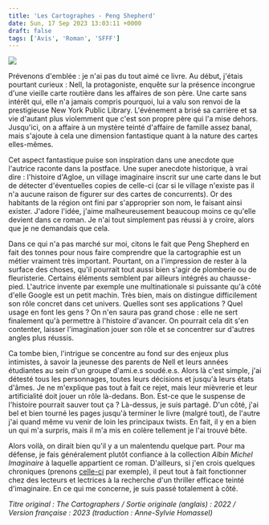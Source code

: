 ```yaml
---
title: 'Les Cartographes - Peng Shepherd'
date: Sun, 17 Sep 2023 13:03:11 +0000
draft: false
tags: ['Avis', 'Roman', 'SFFF']
---
```


![](https://carnetslunaires.wordpress.com/wp-content/uploads/2023/09/shepherd-les-cartographes-700w.jpg?w=699)

Prévenons d'emblée : je n'ai pas du tout aimé ce livre. Au début, j'étais pourtant curieux : Nell, la protagoniste, enquête sur la présence incongrue d'une vieille carte routière dans les affaires de son père. Une carte sans intérêt qui, elle n'a jamais compris pourquoi, lui a valu son renvoi de la prestigieuse New York Public Library. L'événement a brisé sa carrière et sa vie d'autant plus violemment que c'est son propre père qui l'a mise dehors. Jusqu'ici, on a affaire à un mystère teinté d'affaire de famille assez banal, mais s'ajoute à cela une dimension fantastique quant à la nature des cartes elles-mêmes.

Cet aspect fantastique puise son inspiration dans une anecdote que l'autrice raconte dans la postface. Une super anecdote historique, à vrai dire : l'histoire d'Agloe, un village imaginaire inscrit sur une carte dans le but de détecter d'éventuelles copies de celle-ci (car si le village n'existe pas il n'a aucune raison de figurer sur des cartes de concurrents). Or des habitants de la région ont fini par s'approprier son nom, le faisant ainsi exister. J'adore l'idée, j'aime malheureusement beaucoup moins ce qu'elle devient dans ce roman. Je n'ai tout simplement pas réussi à y croire, alors que je ne demandais que cela.

Dans ce qui n'a pas marché sur moi, citons le fait que Peng Shepherd en fait des tonnes pour nous faire comprendre que la cartographie est un métier vraiment très important. Pourtant, on a l'impression de rester à la surface des choses, qu'il pourrait tout aussi bien s'agir de plomberie ou de fleuristerie. Certains éléments semblent par ailleurs intégrés au chausse-pied. L'autrice invente par exemple une multinationale si puissante qu'à côté d'elle Google est un petit machin. Très bien, mais on distingue difficilement son rôle concret dans cet univers. Quelles sont ses applications ? Quel usage en font les gens ? On n'en saura pas grand chose : elle ne sert finalement qu'à permettre à l'histoire d'avancer. On pourrait cela dit s'en contenter, laisser l'imagination jouer son rôle et se concentrer sur d'autres angles plus réussis.

Ca tombe bien, l'intrigue se concentre au fond sur des enjeux plus intimistes, à savoir la jeunesse des parents de Nell et leurs années étudiantes au sein d'un groupe d'ami.e.s soudé.e.s. Alors là c'est simple, j'ai détesté tous les personnages, toutes leurs décisions et jusqu'à leurs états d'âmes. Je ne m'explique pas tout à fait ce rejet, mais leur mièvrerie et leur artificialité doit jouer un rôle là-dedans. Bon. Est-ce que le suspense de l'histoire pourrait sauver tout ça ? Là-dessus, je suis partagé. D'un côté, j'ai bel et bien tourné les pages jusqu'à terminer le livre (malgré tout), de l'autre j'ai quand même vu venir de loin les principaux twists. En fait, il y en a bien un qui m'a surpris, mais il m'a mis en colère tellement je l'ai trouvé bête.

Alors voilà, on dirait bien qu'il y a un malentendu quelque part. Pour ma défense, je fais généralement plutôt confiance à la collection _Albin Michel Imaginaire_ à laquelle appartient ce roman. D'ailleurs, si j'en crois quelques chroniques (prenons [celle-ci](https://www.noosfere.org/livres/niourf.asp?numlivre=2146630486) par exemple), il peut tout à fait fonctionner chez des lecteurs et lectrices à la recherche d'un thriller efficace teinté d'imaginaire. En ce qui me concerne, je suis passé totalement à côté.

_Titre original : The Cartographers / Sortie originale (anglais) : 2022 / Version française : 2023 (traduction : Anne-Sylvie Homassel)_